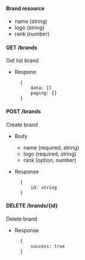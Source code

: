 #### Brand resource

+ name (string)
+ logo (string)
+ rank (number)

#### GET /brands
Get list brand
    
+ Respone

        {
            data: []
            paging: {}
        }

#### POST /brands
Create brand

+ Body
    + name (required, string)
    + logo (required, string)
    + rank (option, number)
+ Response

        {
            id: string
        }

#### DELETE /brands/{id}
Delete brand

+ Response

        {
            success: true
        }